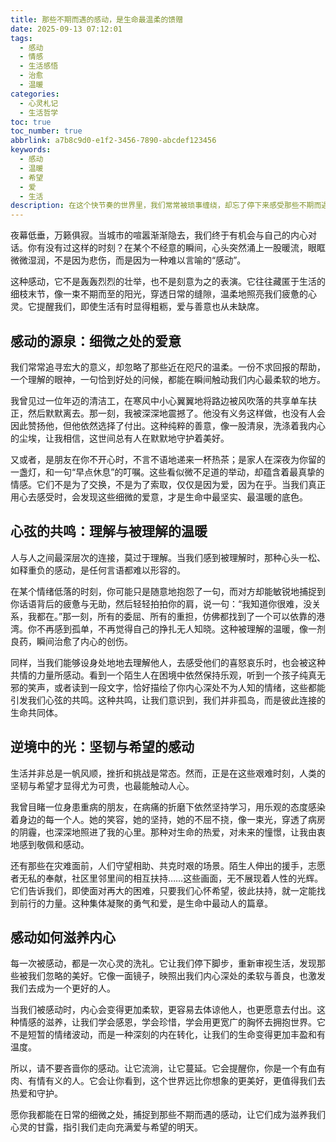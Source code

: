 ```yaml
---
title: 那些不期而遇的感动，是生命最温柔的馈赠
date: 2025-09-13 07:12:01
tags:
  - 感动
  - 情感
  - 生活感悟
  - 治愈
  - 温暖
categories:
  - 心灵札记
  - 生活哲学
toc: true
toc_number: true
abbrlink: a7b8c9d0-e1f2-3456-7890-abcdef123456
keywords:
  - 感动
  - 温暖
  - 希望
  - 爱
  - 生活
description: 在这个快节奏的世界里，我们常常被琐事缠绕，却忘了停下来感受那些不期而遇的感动。它们如同细雨润物，无声无息地滋养着我们的心灵，提醒我们生命中那些被忽略的温柔与力量。这篇文章将带你走进那些心头一暖的瞬间，感受爱与希望的流淌，重新发现生活的美好。
---
```


夜幕低垂，万籁俱寂。当城市的喧嚣渐渐隐去，我们终于有机会与自己的内心对话。你有没有过这样的时刻？在某个不经意的瞬间，心头突然涌上一股暖流，眼眶微微湿润，不是因为悲伤，而是因为一种难以言喻的“感动”。

这种感动，它不是轰轰烈烈的壮举，也不是刻意为之的表演。它往往藏匿于生活的细枝末节，像一束不期而至的阳光，穿透日常的缝隙，温柔地照亮我们疲惫的心灵。它提醒我们，即使生活有时显得粗粝，爱与善意也从未缺席。

## 感动的源泉：细微之处的爱意

我们常常追寻宏大的意义，却忽略了那些近在咫尺的温柔。一份不求回报的帮助，一个理解的眼神，一句恰到好处的问候，都能在瞬间触动我们内心最柔软的地方。

我曾见过一位年迈的清洁工，在寒风中小心翼翼地将路边被风吹落的共享单车扶正，然后默默离去。那一刻，我被深深地震撼了。他没有义务这样做，也没有人会因此赞扬他，但他依然选择了付出。这种纯粹的善意，像一股清泉，洗涤着我内心的尘埃，让我相信，这世间总有人在默默地守护着美好。

又或者，是朋友在你不开心时，不言不语地递来一杯热茶；是家人在深夜为你留的一盏灯，和一句“早点休息”的叮嘱。这些看似微不足道的举动，却蕴含着最真挚的情感。它们不是为了交换，不是为了索取，仅仅是因为爱，因为在乎。当我们真正用心去感受时，会发现这些细微的爱意，才是生命中最坚实、最温暖的底色。

## 心弦的共鸣：理解与被理解的温暖

人与人之间最深层次的连接，莫过于理解。当我们感到被理解时，那种心头一松、如释重负的感动，是任何言语都难以形容的。

在某个情绪低落的时刻，你可能只是随意地抱怨了一句，而对方却能敏锐地捕捉到你话语背后的疲惫与无助，然后轻轻拍拍你的肩，说一句：“我知道你很难，没关系，我都在。”那一刻，所有的委屈、所有的重担，仿佛都找到了一个可以依靠的港湾。你不再感到孤单，不再觉得自己的挣扎无人知晓。这种被理解的温暖，像一剂良药，瞬间治愈了内心的创伤。

同样，当我们能够设身处地地去理解他人，去感受他们的喜怒哀乐时，也会被这种共情的力量所感动。看到一个陌生人在困境中依然保持乐观，听到一个孩子纯真无邪的笑声，或者读到一段文字，恰好描绘了你内心深处不为人知的情绪，这些都能引发我们心弦的共鸣。这种共鸣，让我们意识到，我们并非孤岛，而是彼此连接的生命共同体。

## 逆境中的光：坚韧与希望的感动

生活并非总是一帆风顺，挫折和挑战是常态。然而，正是在这些艰难时刻，人类的坚韧与希望才显得尤为可贵，也最能触动人心。

我曾目睹一位身患重病的朋友，在病痛的折磨下依然坚持学习，用乐观的态度感染着身边的每一个人。她的笑容，她的坚持，她的不屈不挠，像一束光，穿透了病房的阴霾，也深深地照进了我的心里。那种对生命的热爱，对未来的憧憬，让我由衷地感到敬佩和感动。

还有那些在灾难面前，人们守望相助、共克时艰的场景。陌生人伸出的援手，志愿者无私的奉献，社区里邻里间的相互扶持……这些画面，无不展现着人性的光辉。它们告诉我们，即使面对再大的困难，只要我们心怀希望，彼此扶持，就一定能找到前行的力量。这种集体凝聚的勇气和爱，是生命中最动人的篇章。

## 感动如何滋养内心

每一次被感动，都是一次心灵的洗礼。它让我们停下脚步，重新审视生活，发现那些被我们忽略的美好。它像一面镜子，映照出我们内心深处的柔软与善良，也激发我们去成为一个更好的人。

当我们被感动时，内心会变得更加柔软，更容易去体谅他人，也更愿意去付出。这种情感的滋养，让我们学会感恩，学会珍惜，学会用更宽广的胸怀去拥抱世界。它不是短暂的情绪波动，而是一种深刻的内在转化，让我们的生命变得更加丰盈和有温度。

所以，请不要吝啬你的感动。让它流淌，让它蔓延。它会提醒你，你是一个有血有肉、有情有义的人。它会让你看到，这个世界远比你想象的更美好，更值得我们去热爱和守护。

愿你我都能在日常的细微之处，捕捉到那些不期而遇的感动，让它们成为滋养我们心灵的甘露，指引我们走向充满爱与希望的明天。